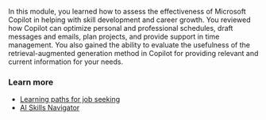 In this module, you learned how to assess the effectiveness of Microsoft Copilot in helping with skill development and career growth. You reviewed how Copilot can optimize personal and professional schedules, draft messages and emails, plan projects, and provide support in time management. You also gained the ability to evaluate the usefulness of the retrieval-augmented generation method in Copilot for providing relevant and current information for your needs.

### Learn more

- [Learning paths for job seeking](https://aka.ms/MyLearningPath)
- [AI Skills Navigator](https://aka.ms/ai-skills)